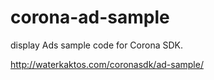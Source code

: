 corona-ad-sample
=====================
display Ads sample code for Corona SDK.

http://waterkaktos.com/coronasdk/ad-sample/
